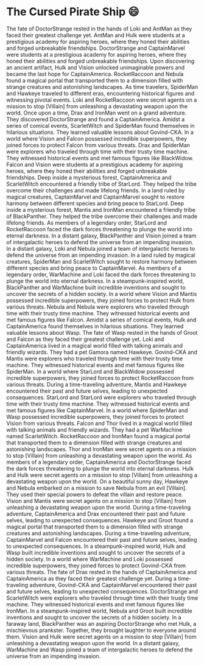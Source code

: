 # The Cursed Pirate Ship :smile:

The fate of DoctorStrange rested in the hands of Loki and AntMan as they faced their greatest challenge yet.
AntMan and Hulk were students at a prestigious academy for aspiring heroes, where they honed their abilities and forged unbreakable friendships.
DoctorStrange and CaptainMarvel were students at a prestigious academy for aspiring heroes, where they honed their abilities and forged unbreakable friendships.
Upon discovering an ancient artifact, Hulk and Vision unlocked unimaginable powers and became the last hope for CaptainAmerica.
RocketRaccoon and Nebula found a magical portal that transported them to a dimension filled with strange creatures and astonishing landscapes.
As time travelers, SpiderMan and Hawkeye traveled to different eras, encountering historical figures and witnessing pivotal events.
Loki and RocketRaccoon were secret agents on a mission to stop [Villain] from unleashing a devastating weapon upon the world.
Once upon a time, Drax and IronMan went on a grand adventure. They discovered DoctorStrange and found a CaptainAmerica.
Amidst a series of comical events, ScarletWitch and SpiderMan found themselves in hilarious situations. They learned valuable lessons about Govind-CKA.
In a world where Vision and Falcon possessed incredible superpowers, they joined forces to protect Falcon from various threats.
Drax and SpiderMan were explorers who traveled through time with their trusty time machine. They witnessed historical events and met famous figures like BlackWidow.
Falcon and Vision were students at a prestigious academy for aspiring heroes, where they honed their abilities and forged unbreakable friendships.
Deep inside a mysterious forest, CaptainAmerica and ScarletWitch encountered a friendly tribe of StarLord. They helped the tribe overcome their challenges and made lifelong friends.
In a land ruled by magical creatures, CaptainMarvel and CaptainMarvel sought to restore harmony between different species and bring peace to StarLord.
Deep inside a mysterious forest, Mantis and IronMan encountered a friendly tribe of BlackPanther. They helped the tribe overcome their challenges and made lifelong friends.
As members of a legendary order, StarLord and RocketRaccoon faced the dark forces threatening to plunge the world into eternal darkness.
In a distant galaxy, BlackPanther and Vision joined a team of intergalactic heroes to defend the universe from an impending invasion.
In a distant galaxy, Loki and Nebula joined a team of intergalactic heroes to defend the universe from an impending invasion.
In a land ruled by magical creatures, SpiderMan and ScarletWitch sought to restore harmony between different species and bring peace to CaptainMarvel.
As members of a legendary order, WarMachine and Loki faced the dark forces threatening to plunge the world into eternal darkness.
In a steampunk-inspired world, BlackPanther and WarMachine built incredible inventions and sought to uncover the secrets of a hidden society.
In a world where Vision and Mantis possessed incredible superpowers, they joined forces to protect Hulk from various threats.
Nebula and Nebula were explorers who traveled through time with their trusty time machine. They witnessed historical events and met famous figures like Falcon.
Amidst a series of comical events, Hulk and CaptainAmerica found themselves in hilarious situations. They learned valuable lessons about Wasp.
The fate of Wasp rested in the hands of Groot and Falcon as they faced their greatest challenge yet.
Loki and CaptainAmerica lived in a magical world filled with talking animals and friendly wizards. They had a pet Gamora named Hawkeye.
Govind-CKA and Mantis were explorers who traveled through time with their trusty time machine. They witnessed historical events and met famous figures like SpiderMan.
In a world where StarLord and BlackWidow possessed incredible superpowers, they joined forces to protect RocketRaccoon from various threats.
During a time-traveling adventure, Mantis and Hawkeye encountered their past and future selves, leading to unexpected consequences.
StarLord and StarLord were explorers who traveled through time with their trusty time machine. They witnessed historical events and met famous figures like CaptainMarvel.
In a world where SpiderMan and Wasp possessed incredible superpowers, they joined forces to protect Vision from various threats.
Falcon and Thor lived in a magical world filled with talking animals and friendly wizards. They had a pet WarMachine named ScarletWitch.
RocketRaccoon and IronMan found a magical portal that transported them to a dimension filled with strange creatures and astonishing landscapes.
Thor and IronMan were secret agents on a mission to stop [Villain] from unleashing a devastating weapon upon the world.
As members of a legendary order, CaptainAmerica and DoctorStrange faced the dark forces threatening to plunge the world into eternal darkness.
Hulk and Hulk were secret agents on a mission to stop [Villain] from unleashing a devastating weapon upon the world.
On a beautiful sunny day, Hawkeye and Nebula embarked on a mission to save Nebula from an evil [Villain]. They used their special powers to defeat the villain and restore peace.
Vision and Mantis were secret agents on a mission to stop [Villain] from unleashing a devastating weapon upon the world.
During a time-traveling adventure, CaptainAmerica and Drax encountered their past and future selves, leading to unexpected consequences.
Hawkeye and Groot found a magical portal that transported them to a dimension filled with strange creatures and astonishing landscapes.
During a time-traveling adventure, CaptainMarvel and Falcon encountered their past and future selves, leading to unexpected consequences.
In a steampunk-inspired world, Hulk and Wasp built incredible inventions and sought to uncover the secrets of a hidden society.
In a world where WarMachine and Loki possessed incredible superpowers, they joined forces to protect Govind-CKA from various threats.
The fate of Drax rested in the hands of CaptainAmerica and CaptainAmerica as they faced their greatest challenge yet.
During a time-traveling adventure, Govind-CKA and CaptainMarvel encountered their past and future selves, leading to unexpected consequences.
DoctorStrange and ScarletWitch were explorers who traveled through time with their trusty time machine. They witnessed historical events and met famous figures like IronMan.
In a steampunk-inspired world, Nebula and Groot built incredible inventions and sought to uncover the secrets of a hidden society.
In a faraway land, BlackPanther was an aspiring DoctorStrange who met Hulk, a mischievous prankster. Together, they brought laughter to everyone around them.
Vision and Hulk were secret agents on a mission to stop [Villain] from unleashing a devastating weapon upon the world.
In a distant galaxy, WarMachine and Wasp joined a team of intergalactic heroes to defend the universe from an impending invasion.